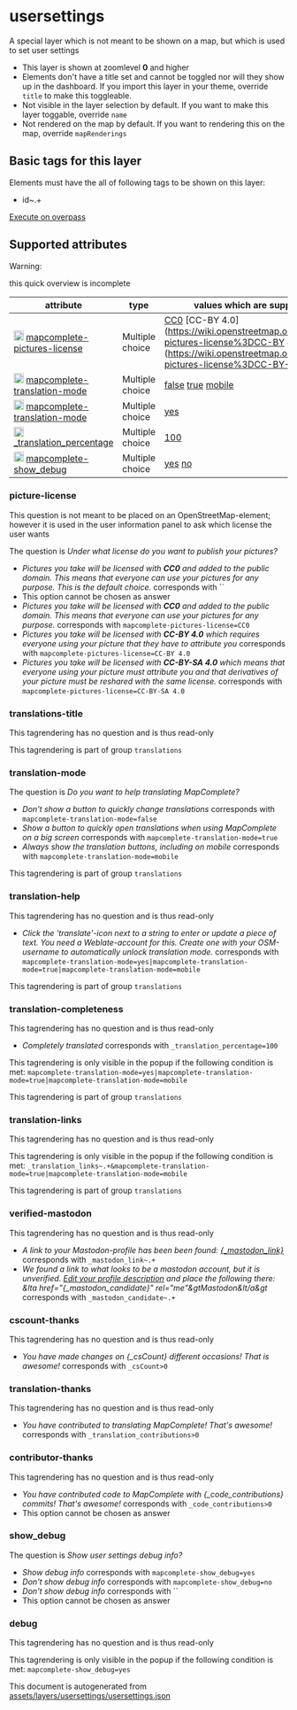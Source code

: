 [//]: # (WARNING: this file is automatically generated. Please find the sources at the bottom and edit those sources)

 usersettings 
==============





A special layer which is not meant to be shown on a map, but which is used to set user settings






  - This layer is shown at zoomlevel **0** and higher
  - Elements don't have a title set and cannot be toggled nor will they show up in the dashboard. If you import this layer in your theme, override `title` to make this toggleable.
  - Not visible in the layer selection by default. If you want to make this layer toggable, override `name`
  - Not rendered on the map by default. If you want to rendering this on the map, override `mapRenderings`




 Basic tags for this layer 
---------------------------



Elements must have the all of following tags to be shown on this layer:



  - id~.+


[Execute on overpass](http://overpass-turbo.eu/?Q=%5Bout%3Ajson%5D%5Btimeout%3A90%5D%3B(%20%20%20%20nwr%5B%22id%22%5D(%7B%7Bbbox%7D%7D)%3B%0A)%3Bout%20body%3B%3E%3Bout%20skel%20qt%3B)



 Supported attributes 
----------------------



Warning: 

this quick overview is incomplete



attribute | type | values which are supported by this layer
----------- | ------ | ------------------------------------------
[<img src='https://mapcomplete.osm.be/assets/svg/statistics.svg' height='18px'>](https://taginfo.openstreetmap.org/keys/mapcomplete-pictures-license#values) [mapcomplete-pictures-license](https://wiki.openstreetmap.org/wiki/Key:mapcomplete-pictures-license) | Multiple choice | [CC0](https://wiki.openstreetmap.org/wiki/Tag:mapcomplete-pictures-license%3DCC0) [CC-BY 4.0](https://wiki.openstreetmap.org/wiki/Tag:mapcomplete-pictures-license%3DCC-BY 4.0) [CC-BY-SA 4.0](https://wiki.openstreetmap.org/wiki/Tag:mapcomplete-pictures-license%3DCC-BY-SA 4.0)
[<img src='https://mapcomplete.osm.be/assets/svg/statistics.svg' height='18px'>](https://taginfo.openstreetmap.org/keys/mapcomplete-translation-mode#values) [mapcomplete-translation-mode](https://wiki.openstreetmap.org/wiki/Key:mapcomplete-translation-mode) | Multiple choice | [false](https://wiki.openstreetmap.org/wiki/Tag:mapcomplete-translation-mode%3Dfalse) [true](https://wiki.openstreetmap.org/wiki/Tag:mapcomplete-translation-mode%3Dtrue) [mobile](https://wiki.openstreetmap.org/wiki/Tag:mapcomplete-translation-mode%3Dmobile)
[<img src='https://mapcomplete.osm.be/assets/svg/statistics.svg' height='18px'>](https://taginfo.openstreetmap.org/keys/mapcomplete-translation-mode#values) [mapcomplete-translation-mode](https://wiki.openstreetmap.org/wiki/Key:mapcomplete-translation-mode) | Multiple choice | [yes](https://wiki.openstreetmap.org/wiki/Tag:mapcomplete-translation-mode%3Dyes)
[<img src='https://mapcomplete.osm.be/assets/svg/statistics.svg' height='18px'>](https://taginfo.openstreetmap.org/keys/_translation_percentage#values) [_translation_percentage](https://wiki.openstreetmap.org/wiki/Key:_translation_percentage) | Multiple choice | [100](https://wiki.openstreetmap.org/wiki/Tag:_translation_percentage%3D100)
[<img src='https://mapcomplete.osm.be/assets/svg/statistics.svg' height='18px'>](https://taginfo.openstreetmap.org/keys/mapcomplete-show_debug#values) [mapcomplete-show_debug](https://wiki.openstreetmap.org/wiki/Key:mapcomplete-show_debug) | Multiple choice | [yes](https://wiki.openstreetmap.org/wiki/Tag:mapcomplete-show_debug%3Dyes) [no](https://wiki.openstreetmap.org/wiki/Tag:mapcomplete-show_debug%3Dno)




### picture-license 



This question is not meant to be placed on an OpenStreetMap-element; however it is used in the user information panel to ask which license the user wants

The question is  *Under what license do you want to publish your pictures?*





  - *Pictures you take will be licensed with <b>CC0</b> and added to the public domain. This means that everyone can use your pictures for any purpose. <span class='subtle'>This is the default choice.</span>*  corresponds with  ``
  - This option cannot be chosen as answer
  - *Pictures you take will be licensed with <b>CC0</b> and added to the public domain. This means that everyone can use your pictures for any purpose.*  corresponds with  `mapcomplete-pictures-license=CC0`
  - *Pictures you take will be licensed with <b>CC-BY 4.0</b> which requires everyone using your picture that they have to attribute you*  corresponds with  `mapcomplete-pictures-license=CC-BY 4.0`
  - *Pictures you take will be licensed with <b>CC-BY-SA 4.0</b> which means that everyone using your picture must attribute you and that derivatives of your picture must be reshared with the same license.*  corresponds with  `mapcomplete-pictures-license=CC-BY-SA 4.0`




### translations-title 



This tagrendering has no question and is thus read-only



This tagrendering is part of group  `translations`



### translation-mode 



The question is  *Do you want to help translating MapComplete?*





  - *Don't show a button to quickly change translations*  corresponds with  `mapcomplete-translation-mode=false`
  - *Show a button to quickly open translations when using MapComplete on a big screen*  corresponds with  `mapcomplete-translation-mode=true`
  - *Always show the translation buttons, including on mobile*  corresponds with  `mapcomplete-translation-mode=mobile`


This tagrendering is part of group  `translations`



### translation-help 



This tagrendering has no question and is thus read-only





  - *Click the 'translate'-icon next to a string to enter or update a piece of text. You need a Weblate-account for this. Create one with your OSM-username to automatically unlock translation mode.*  corresponds with  `mapcomplete-translation-mode=yes|mapcomplete-translation-mode=true|mapcomplete-translation-mode=mobile`


This tagrendering is part of group  `translations`



### translation-completeness 



This tagrendering has no question and is thus read-only





  - *Completely translated*  corresponds with  `_translation_percentage=100`


This tagrendering is only visible in the popup if the following condition is met: `mapcomplete-translation-mode=yes|mapcomplete-translation-mode=true|mapcomplete-translation-mode=mobile`

This tagrendering is part of group  `translations`



### translation-links 



This tagrendering has no question and is thus read-only



This tagrendering is only visible in the popup if the following condition is met: `_translation_links~.+&mapcomplete-translation-mode=true|mapcomplete-translation-mode=mobile`

This tagrendering is part of group  `translations`



### verified-mastodon 



This tagrendering has no question and is thus read-only





  - *A link to your Mastodon-profile has been been found: <a href='{_mastodon_link}' target='_blank'>{_mastodon_link}</a>*  corresponds with  `_mastodon_link~.+`
  - *We found a link to what looks to be a mastodon account, but it is unverified. <a href='https://www.openstreetmap.org/profile/edit' target='_blank'>Edit your profile description</a> and place the following there: <span class='code'>&lta href="{_mastodon_candidate}" rel="me"&gtMastodon&lt/a&gt*  corresponds with  `_mastodon_candidate~.+`




### cscount-thanks 



This tagrendering has no question and is thus read-only





  - *You have made changes on {_csCount} different occasions! That is awesome!*  corresponds with  `_csCount>0`




### translation-thanks 



This tagrendering has no question and is thus read-only





  - *You have contributed to translating MapComplete! That's awesome!*  corresponds with  `_translation_contributions>0`




### contributor-thanks 



This tagrendering has no question and is thus read-only





  - *You have contributed code to MapComplete with {_code_contributions} commits! That's awesome!*  corresponds with  `_code_contributions>0`
  - This option cannot be chosen as answer




### show_debug 



The question is  *Show user settings debug info?*





  - *Show debug info*  corresponds with  `mapcomplete-show_debug=yes`
  - *Don't show debug info*  corresponds with  `mapcomplete-show_debug=no`
  - *Don't show debug info*  corresponds with  ``
  - This option cannot be chosen as answer




### debug 



This tagrendering has no question and is thus read-only



This tagrendering is only visible in the popup if the following condition is met: `mapcomplete-show_debug=yes` 

This document is autogenerated from [assets/layers/usersettings/usersettings.json](https://github.com/pietervdvn/MapComplete/blob/develop/assets/layers/usersettings/usersettings.json)
